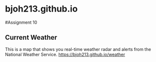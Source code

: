 # bjoh213.github.io
#Assignment 10 

## Current Weather
This is a map that shows you real-time weather radar and alerts from the National Weather Service.
<https://bjoh213.github.io/weather>
